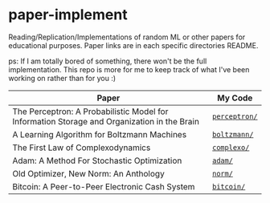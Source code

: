 # paper-implement

Reading/Replication/Implementations of random ML or other papers for educational purposes. Paper links are in each specific directories README.

ps: If I am totally bored of something, there won't be the full implementation. This repo is more for me to keep track of what I've been working on rather than for you :)

| Paper                                                                                       | My Code                        |
| ------------------------------------------------------------------------------------------- | ------------------------------ |
| The Perceptron: A Probabilistic Model for Information Storage and Organization in the Brain | [`perceptron/`](./perceptron/) |
| A Learning Algorithm for Boltzmann Machines                                                 | [`boltzmann/`](./boltzmann/)   |
| The First Law of Complexodynamics                                                           | [`complexo/`](./complexo/)     |
| Adam: A Method For Stochastic Optimization                                                  | [`adam/`](./adam/)             |
| Old Optimizer, New Norm: An Anthology                                                       | [`norm/`](./norm/)             |
| Bitcoin: A Peer-to-Peer Electronic Cash System                                              | [`bitcoin/`](./bitcoin/)       |
